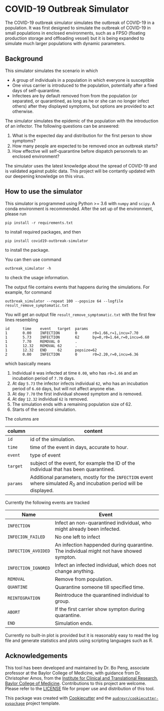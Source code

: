 # COVID-19 Outbreak Simulator

The COVID-19 outbreak simulator simulates the outbreak of COVID-19 in a population. It was first designed to simulate
the outbreak of COVID-19 in small populations in enclosed environments, such as a FPSO (floating production storage and
offloading vessel) but it is being expanded to simulate much larger populations with dynamic parameters.

## Background

This simulator simulates the scenario in which

-   A group of individuals in a population in which everyone is susceptible
-   One virus carrier is introduced to the population, potentially after a fixed
    days of self-quarantine.
-   Infectees are by default removed from from the population (or separated, or
    quarantined, as long as he or she can no longer infect others) after they
    displayed symptoms, but options are provided to act otherwise.

The simulator simulates the epidemic of the population with the introduction
of an infector. The following questions can be answered:

1. What is the expected day and distribution for the first person to show
   symptoms?
2. How many people are expected to be removed once an outbreak starts?
3. How effective will self-quarantine before dispatch personnels to an
   enclosed environment?

The simulator uses the latest knowledge about the spread of COVID-19 and is
validated against public data. This project will be contantly updated with our
deepening knowledge on this virus.

## How to use the simulator

This simulator is programmed using Python >= 3.6 with `numpy` and `scipy`.
A conda environment is recommended. After the set up of the environment,
please run

```
pip install -r requirements.txt
```

to install required packages, and then

```
pip install covid19-outbreak-simulator
```

to install the package.

You can then use command

```
outbreak_simulator -h
```

to check the usage information.

The output file contains events that happens during the simulations.
For example, for command

```
outbreak_simulator --repeat 100 --popsize 64 --logfile result_remove_symptomatic.txt
```

You will get an output file `result_remove_symptomatic.txt` with the first few
lines resembling

```
id      time    event   target  params
1       0.00    INFECTION       0       r0=1.66,r=1,incu=7.70
1       5.73    INFECTION       62      by=0,r0=1.64,r=0,incu=6.60
1       7.70    REMOVAL 0       .
1       12.32   REMOVAL 62      .
1       12.32   END     62      popsize=62
2       0.00    INFECTION       0       r0=2.20,r=0,incu=6.36
```

which basically means

1. Individual `0` was infected at time `0.00`, who has `r0=1.66` and an incubation period of `7.70` days.
2. At day `5.73` the infector infects individual `62`, who has an incubation period of `6.60` days, but will not affect anyone else.
3. At day `7.70` the first individual showed symptom and is removed.
4. At day `12.32` individual `62` is removed.
5. The simulation ends with a remaining population size of 62.
6. Starts of the second simulation.

The columns are

| column   | content                                                                                                                |
| -------- | ---------------------------------------------------------------------------------------------------------------------- |
| `id`     | id of the simulation.                                                                                                  |
| `time`   | time of the event in days, accurate to hour.                                                                           |
| `event`  | type of event                                                                                                          |
| `target` | subject of the event, for example the ID of the individual that has been quarantined.                                  |
| `params` | Additional parameters, mostly for the `INFECTION` event where simulated $R_0$ and incubation period will be displayed. |

Currently the following events are tracked

| Name                | Event                                                                                   |
| ------------------- | --------------------------------------------------------------------------------------- |
| `INFECTION`         | Infect an non-quarantined individual, who might already been infected.                  |
| `INFECION_FAILED`   | No one left to infect                                                                   |
| `INFECTION_AVOIDED` | An infection happended during quarantine. The individual might not have showed sympton. |
| `INFECTION_IGNORED` | Infect an infected individual, which does not change anything.                          |
| `REMOVAL`           | Remove from population.                                                                 |
| `QUANTINE`          | Quarantine someone till specified time.                                                 |
| `REINTEGRATION`     | Reintroduce the quarantined individual to group.                                        |
| `ABORT`             | If the first carrier show sympton during quarantine.                                    |
| `END`               | Simulation ends.                                                                        |

Currently no built-in plot is provided but it is reasonably easy to read
the log file and generate statistics and plots using scripting languages
such as R.

## Acknowledgements

This tool has been developed and maintained by Dr. Bo Peng, associate professor at the Baylor College of Medicine, with guidance from Dr. Christopher Amos, from the [Institute for Clinical and Translational Research, Baylor College of Medicine](https://www.bcm.edu/research/office-of-research/clinical-and-translational-research). Contributions to this project are welcome. Please refer to the [LICENSE](https://github.com/ictr/outbreak_simulator/blob/master/LICENSE) file for proper use and distribution of this tool.

This package was created with [Cookiecutter](https://github.com/audreyr/cookiecutter) and the [`audreyr/cookiecutter-pypackage`](https://github.com/audreyr/cookiecutter-pypackage) project template.
